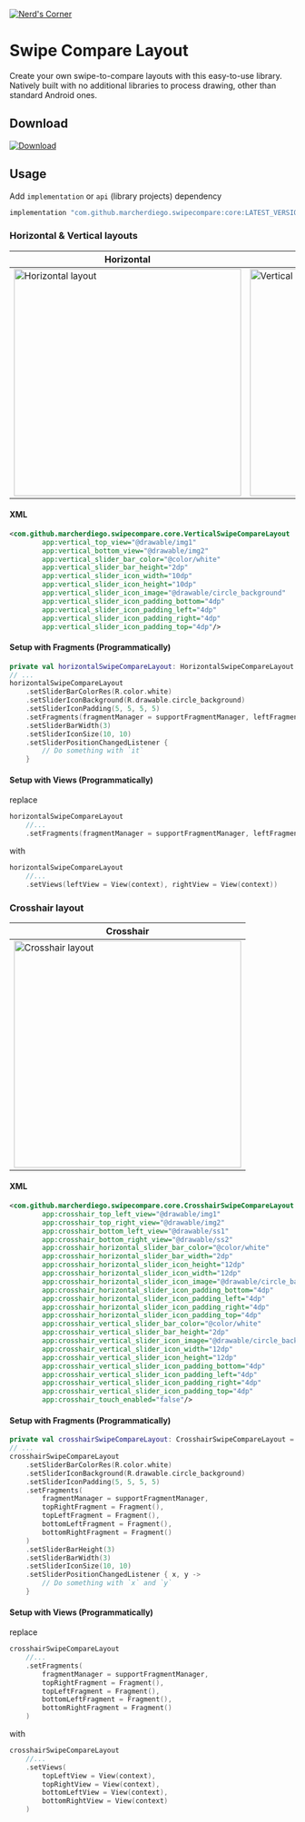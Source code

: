 [![Nerd's Corner](https://circleci.com/gh/marcherdiego/swipe-compare.svg?style=svg)](https://app.circleci.com/pipelines/github/marcherdiego/swipe-compare)

# Swipe Compare Layout
Create your own swipe-to-compare layouts with this easy-to-use library.
Natively built with no additional libraries to process drawing, other than standard Android ones.
 
## Download
[![Download](https://img.shields.io/maven-central/v/com.github.marcherdiego.swipecompare/core)](https://search.maven.org/artifact/com.github.marcherdiego.swipecompare/core)

## Usage
Add `implementation` or `api` (library projects) dependency

```groovy
implementation "com.github.marcherdiego.swipecompare:core:LATEST_VERSION"
```

### Horizontal & Vertical layouts
| Horizontal                                                            	| Vertical                                                          	|
|-----------------------------------------------------------------------	|-------------------------------------------------------------------	|
| <img alt='Horizontal layout' src='gifs/horizontal.gif' height='400'/> 	| <img alt='Vertical layout' src='gifs/vertical.gif' height='400'/> 	|

#### XML
```xml
<com.github.marcherdiego.swipecompare.core.VerticalSwipeCompareLayout
        app:vertical_top_view="@drawable/img1"
        app:vertical_bottom_view="@drawable/img2"
        app:vertical_slider_bar_color="@color/white"
        app:vertical_slider_bar_height="2dp"
        app:vertical_slider_icon_width="10dp"
        app:vertical_slider_icon_height="10dp"
        app:vertical_slider_icon_image="@drawable/circle_background"
        app:vertical_slider_icon_padding_bottom="4dp"
        app:vertical_slider_icon_padding_left="4dp"
        app:vertical_slider_icon_padding_right="4dp"
        app:vertical_slider_icon_padding_top="4dp"/>
```

#### Setup with Fragments (Programmatically)
```kotlin
private val horizontalSwipeCompareLayout: HorizontalSwipeCompareLayout = findViewById(R.id.horizontal_swipe_compare)
// ...
horizontalSwipeCompareLayout
    .setSliderBarColorRes(R.color.white)
    .setSliderIconBackground(R.drawable.circle_background)
    .setSliderIconPadding(5, 5, 5, 5)
    .setFragments(fragmentManager = supportFragmentManager, leftFragment = Fragment(), rightFragment = Fragment())
    .setSliderBarWidth(3)
    .setSliderIconSize(10, 10)
    .setSliderPositionChangedListener {
        // Do something with `it`
    }
```

#### Setup with Views (Programmatically)
replace 
```kotlin
horizontalSwipeCompareLayout
    //...
    .setFragments(fragmentManager = supportFragmentManager, leftFragment = Fragment(), rightFragment = Fragment())
```
with
```kotlin
horizontalSwipeCompareLayout
    //...
    .setViews(leftView = View(context), rightView = View(context))
```

### Crosshair layout
| Crosshair                                                           	|
|---------------------------------------------------------------------	|
| <img alt='Crosshair layout' src='gifs/crosshair.gif' height='400'/> 	|

#### XML
```xml
<com.github.marcherdiego.swipecompare.core.CrosshairSwipeCompareLayout
        app:crosshair_top_left_view="@drawable/img1"
        app:crosshair_top_right_view="@drawable/img2"
        app:crosshair_bottom_left_view="@drawable/ss1"
        app:crosshair_bottom_right_view="@drawable/ss2"
        app:crosshair_horizontal_slider_bar_color="@color/white"
        app:crosshair_horizontal_slider_bar_width="2dp"
        app:crosshair_horizontal_slider_icon_height="12dp"
        app:crosshair_horizontal_slider_icon_width="12dp"
        app:crosshair_horizontal_slider_icon_image="@drawable/circle_background"
        app:crosshair_horizontal_slider_icon_padding_bottom="4dp"
        app:crosshair_horizontal_slider_icon_padding_left="4dp"
        app:crosshair_horizontal_slider_icon_padding_right="4dp"
        app:crosshair_horizontal_slider_icon_padding_top="4dp"
        app:crosshair_vertical_slider_bar_color="@color/white"
        app:crosshair_vertical_slider_bar_height="2dp"
        app:crosshair_vertical_slider_icon_image="@drawable/circle_background"
        app:crosshair_vertical_slider_icon_width="12dp"
        app:crosshair_vertical_slider_icon_height="12dp"
        app:crosshair_vertical_slider_icon_padding_bottom="4dp"
        app:crosshair_vertical_slider_icon_padding_left="4dp"
        app:crosshair_vertical_slider_icon_padding_right="4dp"
        app:crosshair_vertical_slider_icon_padding_top="4dp"
        app:crosshair_touch_enabled="false"/>
```

#### Setup with Fragments (Programmatically)
```kotlin
private val crosshairSwipeCompareLayout: CrosshairSwipeCompareLayout = findViewById(R.id.crosshair_swipe_compare)
// ...
crosshairSwipeCompareLayout
    .setSliderBarColorRes(R.color.white)
    .setSliderIconBackground(R.drawable.circle_background)
    .setSliderIconPadding(5, 5, 5, 5)
    .setFragments(
        fragmentManager = supportFragmentManager,
        topRightFragment = Fragment(),
        topLeftFragment = Fragment(),
        bottomLeftFragment = Fragment(),
        bottomRightFragment = Fragment()
    )
    .setSliderBarHeight(3)
    .setSliderBarWidth(3)
    .setSliderIconSize(10, 10)
    .setSliderPositionChangedListener { x, y ->
        // Do something with `x` and `y`
    }
```
#### Setup with Views (Programmatically)
replace 
```kotlin
crosshairSwipeCompareLayout
    //...
    .setFragments(
        fragmentManager = supportFragmentManager,
        topRightFragment = Fragment(),
        topLeftFragment = Fragment(),
        bottomLeftFragment = Fragment(),
        bottomRightFragment = Fragment()
    )
```
with
```kotlin
crosshairSwipeCompareLayout
    //...
    .setViews(
        topLeftView = View(context), 
        topRightView = View(context), 
        bottomLeftView = View(context), 
        bottomRightView = View(context)
    )
```
